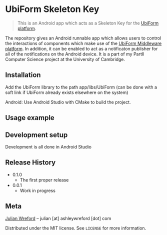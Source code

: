 # UbiForm Skeleton Key
> This is an Android app which acts as a Skeleton Key for the [UbiForm platform](https://github.com/J2G8W/UbiForm).


The repository gives an Android runnable app which allows users to control the interactions of components which make use of the [UbiForm Middleware platform](https://github.com/J2G8W/UbiForm).
In addition, it can be enabled to act as a notificaton publisher for all of the notifications on the Android device.
It is a part of my PartII Computer Science project at the University of Cambridge.

## Installation
Add the UbiForm library to the path app/libs/UbiForm (can be done with a soft link if UbiForm already exists elsewhere on the system)

Android:
Use Android Studio with CMake to build the project. 

## Usage example


## Development setup

Development is all done in Android Studio

## Release History

* 0.1.0
    * The first proper release
* 0.0.1
    * Work in progress

## Meta
[Julian Wreford](https://www.linkedin.com/in/julian-wreford-986b34154/) – julian \[at\] ashleywreford \[dot\] com

Distributed under the MIT license. See ``LICENSE`` for more information.
